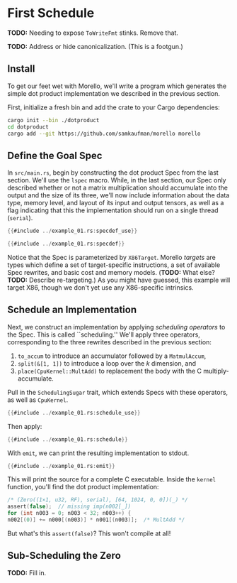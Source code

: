 # First Schedule

**TODO:** Needing to expose `ToWriteFmt` stinks. Remove that.

**TODO:** Address or hide canonicalization. (This is a footgun.)

## Install

To get our feet wet with Morello, we'll write a program which generates the
simple dot product implementation we described in the previous section.

First, initialize a fresh bin and add the crate to your Cargo dependencies:

```sh
cargo init --bin ./dotproduct
cd dotproduct
cargo add --git https://github.com/samkaufman/morello morello
```

## Define the Goal Spec

In `src/main.rs`, begin by constructing the dot product Spec from the last
section. We'll use the `lspec` macro. While, in the last section, our Spec only
described whether or not a matrix multiplication should accumulate into the
output and the size of its three, we'll now include information about the data
type, memory level, and layout of its input and output tensors, as well as a
flag indicating that this the implementation should run on a single thread
(`serial`).

```rust
{{#include ../example_01.rs:specdef_use}}

{{#include ../example_01.rs:specdef}}
```


Notice that the Spec is parameterized by `X86Target`. Morello *targets* are
types which define a set of target-specific instructions, a set of available
Spec rewrites, and basic cost and memory models. (**TODO:** What else?
**TODO:** Describe re-targeting.) As you might have guessed, this example will
target X86, though we don't yet use any X86-specific intrinsics.

## Schedule an Implementation

Next, we construct an implementation by applying *scheduling operators* to the
Spec. This is called ``scheduling.'' We'll apply three operators, corresponding
to the three rewrites described in the previous section:

1. `to_accum` to introduce an accumulator followed by a `MatmulAccum`,
2. `split(&[1, 1])` to introduce a loop over the *k* dimension, and
3. `place(CpuKernel::MultAdd)` to replacement the body with the C multiply-accumulate.

Pull in the `SchedulingSugar` trait, which extends Specs with these operators,
as well as `CpuKernel`.

```rust
{{#include ../example_01.rs:schedule_use}}
```

Then apply:

```rust
{{#include ../example_01.rs:schedule}}
```

With `emit`, we can print the resulting implementation to stdout.

```rust
{{#include ../example_01.rs:emit}}
```

This will print the source for a complete C executable. Inside the `kernel` function,
you'll find the dot product implementation:

```c
/* (Zero((1×1, u32, RF), serial), [64, 1024, 0, 0])(_) */                                                                                                                                                      
assert(false);  // missing imp(n002[_])                                                                                                                                                                        
for (int n003 = 0; n003 < 32; n003++) {                                                                                                                                                                        
n002[(0)] += n000[(n003)] * n001[(n003)];  /* MultAdd */
```

But what's this `assert(false)`? This won't compile at all!

## Sub-Scheduling the Zero

**TODO:** Fill in.
